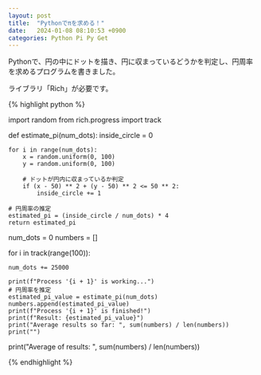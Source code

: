 ```yaml
---
layout: post
title:  "Pythonでπを求める！"
date:   2024-01-08 08:10:53 +0900
categories: Python Pi Py Get
---
```


Pythonで、円の中にドットを描き、円に収まっているどうかを判定し、円周率を求めるプログラムを書きました。

ライブラリ「Rich」が必要です。

{% highlight python %}

import random
from rich.progress import track

def estimate_pi(num_dots):
    inside_circle = 0

    for i in range(num_dots):
        x = random.uniform(0, 100)
        y = random.uniform(0, 100)

        # ドットが円内に収まっているか判定
        if (x - 50) ** 2 + (y - 50) ** 2 <= 50 ** 2:
            inside_circle += 1

    # 円周率の推定
    estimated_pi = (inside_circle / num_dots) * 4
    return estimated_pi

num_dots = 0
numbers = []

for i in track(range(100)):

    num_dots += 25000

    print(f"Process '{i + 1}' is working...")
    # 円周率を推定
    estimated_pi_value = estimate_pi(num_dots)
    numbers.append(estimated_pi_value)
    print(f"Process '{i + 1}' is finished!")
    print(f"Result: {estimated_pi_value}")
    print("Average results so far: ", sum(numbers) / len(numbers))
    print("")

print("Average of results: ", sum(numbers) / len(numbers))

{% endhighlight %}
